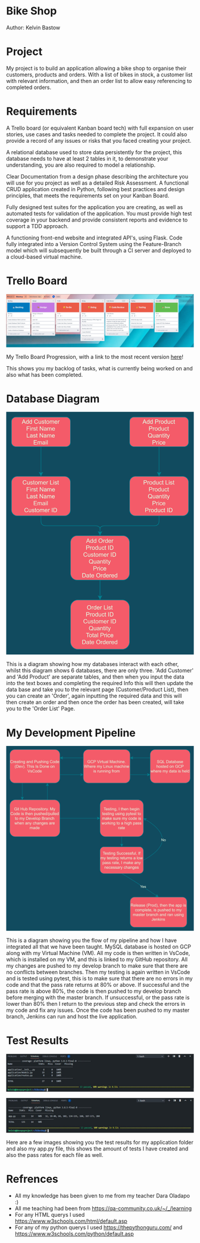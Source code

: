 # Bike Shop
Author: Kelvin Bastow

# Project

My project is to build an application allowing a bike shop to organise their customers, products and orders. With a list of bikes in stock, a customer list with relevant information, and then an order list to allow easy referencing to completed orders.

# Requirements

A Trello board (or equivalent Kanban board tech) with full expansion on user stories, use cases and tasks needed to complete the project. It could also provide a record of any issues or risks that you faced creating your project.

A relational database used to store data persistently for the project, this database needs to have at least 2 tables in it, to demonstrate your understanding, you are also required to model a relationship.

Clear Documentation from a design phase describing the architecture you will use for you project as well as a detailed Risk Assessment. A functional CRUD application created in Python, following best practices and design principles, that meets the requirements set on your Kanban Board.

Fully designed test suites for the application you are creating, as well as automated tests for validation of the application. You must provide high test coverage in your backend and provide consistent reports and evidence to support a TDD approach.

A functioning front-end website and integrated API's, using Flask. Code fully integrated into a Version Control System using the Feature-Branch model which will subsequently be built through a CI server and deployed to a cloud-based virtual machine.

# Trello Board

![Trello Board](/images/trelloboard.jpg)

My Trello Board Progression, with a link to the most recent version [here][trello-link]!

This shows you my backlog of tasks, what is currently being worked on and also what has been completed.

[trello-link]: https://trello.com/b/I7coDWDj/bikeshop

# Database Diagram

![Database Diagram](/images/bikeshoptables.png)

This is a diagram showing how my databases interact with each other, whilst this diagram shows 6 databases, there are only three. 'Add Customer' and 'Add Product' are separate tables, and then when you input the data into the text boxes and completing the required Info this will then update the data base and take you to the relevant page (Customer/Product List), then you can create an 'Order', again inputting the required data and this will then create an order and then once the order has been created, will take you to the 'Order List' Page.

# My Development Pipeline

![BikeShopPipeline](/images/bikeshoppipeline.png)

This is a diagram showing you the flow of my pipeline and how I have integrated all that we have been taught.
MySQL database is hosted on GCP along with my Virtual Machine (VM). All my code is then written in VsCode, which is installed on my VM, and this is linked to my GitHub repository. All my changes are pushed to my develop branch to make sure that there are no conflicts between branches. Then my testing is again written in VsCode and is tested using pytest, this is to make sure that there are no errors in my code and that the pass rate returns at 80% or above. If successful and the pass rate is above 80%, the code is then pushed to my develop branch before merging with the master branch. If unsuccessful, or the pass rate is lower than 80% then I return to the previous step and check the errors in my code and fix any issues. Once the code has been pushed to my master branch, Jenkins can run and host the live application.

# Test Results

![pytestapplication](/images/pytestapplication.jpg)

![pytestapp](/images/pytestapp.jpg)

Here are a few images showing you the test results for my application folder and also my app.py file, this shows the amount of tests I have created and also the pass rates for each file as well.

# Refrences

- All my knowledge has been given to me from my teacher Dara Oladapo :)
- All me teaching had been from https://qa-community.co.uk/~/_/learning
- For any HTML querys I used https://www.w3schools.com/html/default.asp
- For any of my python querys I used https://thepythonguru.com/ and https://www.w3schools.com/python/default.asp
